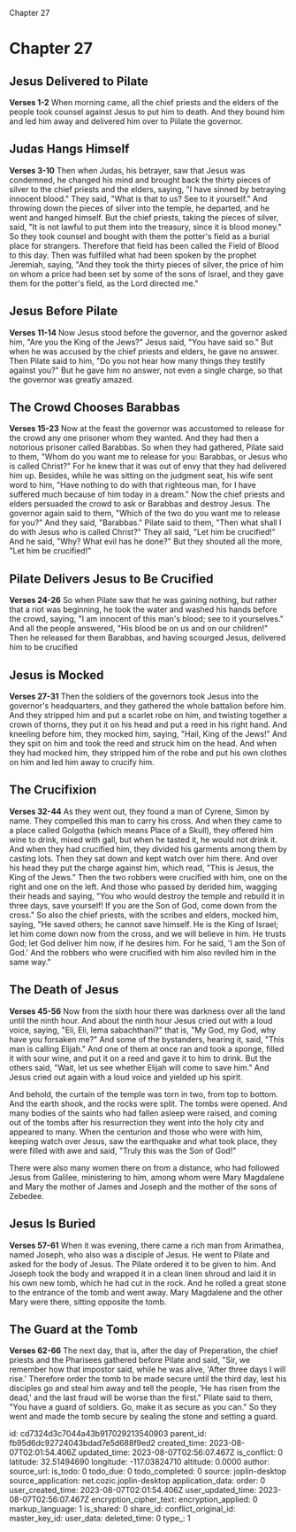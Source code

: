 Chapter 27

# Chapter 27
## Jesus Delivered to Pilate
**Verses 1-2**
When morning came, all the chief priests and the elders of the people took counsel against Jesus to put him to death. And they bound him and led him away and delivered him over to Piilate the governor.

## Judas Hangs Himself
**Verses 3-10**
Then when Judas, his betrayer, saw that Jesus was condemned, he changed his mind and brought back the thirty pieces of silver to the chief priests and the elders, saying, "I have sinned by betraying innocent blood." They said, "What is that to us? See to it yourself." And throwing down the pieces of silver into the temple, he departed, and he went and hanged himself. But the chief priests, taking the pieces of silver, said, "It is not lawful to put them into the treasury, since it is blood money." So they took counsel and bought with them the potter's field as a burial place for strangers. Therefore that field has been called the Field of Blood to this day. Then was fulfilled what had been spoken by the prophet Jeremiah, saying, "And they took the thirty pieces of silver, the price of him on whom a price had been set by some of the sons of Israel, and they gave them for the potter's field, as the Lord directed me."

## Jesus Before Pilate
**Verses 11-14**
Now Jesus stood before the governor, and the governor asked him, "Are you the King of the Jews?" Jesus said, "You have said so." But when he was accused by the chief priests and elders, he gave no answer. Then Pilate said to him, "Do you not hear how many things they testify against you?" But he gave him no answer, not even a single charge, so that the governor was greatly amazed.

## The Crowd Chooses Barabbas
**Verses 15-23**
Now at the feast the governor was accustomed to release for the crowd any one prisoner whom they wanted. And they had then a notorious prisoner called Barabbas. So when they had gathered, Pilate said to them, "Whom do you want me to release for you: Barabbas, or Jesus who is called Christ?" For he knew that it was out of envy that they had delivered him up. Besides, while he was sitting on the judgment seat, his wife sent word to him, "Have nothing to do with that righteous man, for I have suffered much because of him today in a dream." Now the chief priests and elders persuaded the crowd to ask or Barabbas and destroy Jesus. The governor again said to them, "Which of the two do you want me to release for you?" And they said, "Barabbas." Pilate said to them, "Then what shall I do with Jesus who is called Christ?" They all said, "Let him be crucified!" And he said, "Why? What evil has he done?" But they shouted all the more, "Let him be crucified!"

## Pilate Delivers Jesus to Be Crucified
**Verses 24-26**
So when Pilate saw that he was gaining nothing, but rather that a riot was beginning, he took the water and washed his hands before the crowd, saying, "I am innocent of this man's blood; see to it yourselves." And all the people answered, "His blood be on us and on our children!" Then he released for them Barabbas, and having scourged Jesus, delivered him to be crucified

## Jesus is Mocked
**Verses 27-31**
Then the soldiers of the governors took Jesus into the governor's headquarters, and they gathered the whole battalion before him. And they stripped him and put a scarlet robe on him, and twisting together a crown of thorns, they put it on his head and put a reed in his right hand. And kneeling before him, they mocked him, saying, "Hail, King of the Jews!" And they spit on him and took the reed and struck him on the head. And when they had mocked him, they stripped him of the robe and put his own clothes on him and led him away to crucify him.

## The Crucifixion
**Verses 32-44**
As they went out, they found a man of Cyrene, Simon by name. They compelled this man to carry his cross. And when they came to a place called Golgotha (which means Place of a Skull), they offered him wine to drink, mixed with gall, but when he tasted it, he would not drink it. And when they had crucified him, they divided his garments among them by casting lots. Then they sat down and kept watch over him there. And over his head they put the charge against him, which read, "This is Jesus, the King of the Jews." Then the two robbers were crucified with him, one on the right and one on the left. And those who passed by derided him, wagging their heads and saying, "You who would destroy the temple and rebuild it in three days, save yourself! If you are the Son of God, come down from the cross." So also the chief priests, with the scribes and elders, mocked him, saying, "He saved others; he cannot save himself. He is the King of Israel; let him come down now from the cross, and we will believe in him. He trusts God; let God deliver him now, if he desires him. For he said, 'I am the Son of God.' And the robbers who were crucified with him also reviled him in the same way." 

## The Death of Jesus
**Verses 45-56**
Now from the sixth hour there was darkness over all the land until the ninth hour. And about the ninth hour Jesus cried out with a loud voice, saying, "Eli, Eli, lema sabachthani?" that is, "My God, my God, why have you forsaken me?" And some of the bystanders, hearing it, said, "This man is calling Elijah." And one of them at once ran and took a sponge, filled it with sour wine, and put it on a reed and gave it to him to drink. But the others said, "Wait, let us see whether Elijah will come to save him." And Jesus cried out again with a loud voice and yielded up his spirit.

And behold, the curtain of the temple was torn in two, from top to bottom. And the earth shook, and the rocks were split. The tombs were opened. And many bodies of the saints who had fallen asleep were raised, and coming out of the tombs after his resurrection they went into the holy city and appeared to many. When the centurion and those who were with him, keeping watch over Jesus, saw the earthquake and what took place, they were filled with awe and said, "Truly this was the Son of God!"

There were also many women there on from a distance, who had followed Jesus from Galilee, ministering to him, among whom were Mary Magdalene and Mary the mother of James and Joseph and the mother of the sons of Zebedee.

## Jesus Is Buried
**Verses 57-61**
When it was evening, there came a rich man from Arimathea, named Joseph, who also was a disciple of Jesus. He went to Pilate and asked for the body of Jesus. The Pilate ordered it to be given to him. And Joseph took the body and wrapped it in a clean linen shroud and laid it in his own new tomb, which he had cut in the rock. And he rolled a great stone to the entrance of the tomb and went away. Mary Magdalene and the other Mary were there, sitting opposite the tomb.

## The Guard at the Tomb
**Verses 62-66**
The next day, that is, after the day of Preperation, the chief priests and the Pharisees gathered before Pilate and said, "Sir, we remember how that impostor said, while he was alive, 'After three days I will rise.' Therefore order the tomb to be made secure until the third day, lest his disciples go and steal him away and tell the people, 'He has risen from the dead,' and the last fraud will be worse than the first." Pilate said to them, "You have a guard of soldiers. Go, make it as secure as you can." So they went and made the tomb secure by sealing the stone and setting a guard. 

id: cd7324d3c7044a43b917029213540903
parent_id: fb95d6dc92724043bdad7e5d688f9ed2
created_time: 2023-08-07T02:01:54.406Z
updated_time: 2023-08-07T02:56:07.467Z
is_conflict: 0
latitude: 32.51494690
longitude: -117.03824710
altitude: 0.0000
author: 
source_url: 
is_todo: 0
todo_due: 0
todo_completed: 0
source: joplin-desktop
source_application: net.cozic.joplin-desktop
application_data: 
order: 0
user_created_time: 2023-08-07T02:01:54.406Z
user_updated_time: 2023-08-07T02:56:07.467Z
encryption_cipher_text: 
encryption_applied: 0
markup_language: 1
is_shared: 0
share_id: 
conflict_original_id: 
master_key_id: 
user_data: 
deleted_time: 0
type_: 1